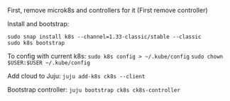 First, remove microk8s and controllers for it (First remove controller)

Install and bootstrap:
```
sudo snap install k8s --channel=1.33-classic/stable --classic
sudo k8s bootstrap
```

To config with current k8s:
`sudo k8s config > ~/.kube/config`
`sudo chown $USER:$USER ~/.kube/config`

Add cloud to Juju:
`juju add-k8s ck8s --client`

Bootstrap controller:
`juju bootstrap ck8s ck8s-controller`

